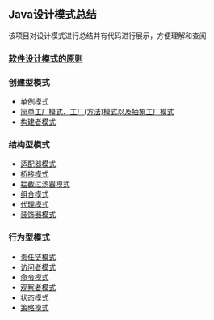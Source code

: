 ## Java设计模式总结

该项目对设计模式进行总结并有代码进行展示，方便理解和查阅

### [软件设计模式的原则](https://github.com/xueshanshan/JavaDesignPatterns/tree/master/app/src/main/java/com/star/design_patterns)
### 创建型模式
- [单例模式](https://github.com/xueshanshan/JavaDesignPatterns/tree/master/app/src/main/java/com/star/design_patterns/singleton_pattern)
- [简单工厂模式、工厂(方法)模式以及抽象工厂模式](https://github.com/xueshanshan/JavaDesignPatterns/tree/master/app/src/main/java/com/star/design_patterns/factory_pattern)
- [构建者模式](https://github.com/xueshanshan/JavaDesignPatterns/tree/master/app/src/main/java/com/star/design_patterns/builder_pattern)

### 结构型模式
- [适配器模式](https://github.com/xueshanshan/JavaDesignPatterns/tree/master/app/src/main/java/com/star/design_patterns/adapter_pattern)
- [桥接模式](https://github.com/xueshanshan/JavaDesignPatterns/tree/master/app/src/main/java/com/star/design_patterns/bridge_pattern)
- [拦截过滤器模式](https://github.com/xueshanshan/JavaDesignPatterns/tree/master/app/src/main/java/com/star/design_patterns/filter_chain_pattern)
- [组合模式](https://github.com/xueshanshan/JavaDesignPatterns/tree/master/app/src/main/java/com/star/design_patterns/composite_pattern)
- [代理模式](https://github.com/xueshanshan/JavaDesignPatterns/tree/master/app/src/main/java/com/star/design_patterns/proxy_pattern)
- [装饰器模式](https://github.com/xueshanshan/JavaDesignPatterns/tree/master/app/src/main/java/com/star/design_patterns/decorate_pattern)

### 行为型模式
- [责任链模式](https://github.com/xueshanshan/JavaDesignPatterns/tree/master/app/src/main/java/com/star/design_patterns/responsibility_chain_pattern)
- [访问者模式](https://github.com/xueshanshan/JavaDesignPatterns/tree/master/app/src/main/java/com/star/design_patterns/visitor_pattern)
- [命令模式](https://github.com/xueshanshan/JavaDesignPatterns/tree/master/app/src/main/java/com/star/design_patterns/command_pattern)
- [观察者模式](https://github.com/xueshanshan/JavaDesignPatterns/tree/master/app/src/main/java/com/star/design_patterns/observer_pattern)
- [状态模式](https://github.com/xueshanshan/JavaDesignPatterns/tree/master/app/src/main/java/com/star/design_patterns/status_pattern)
- [策略模式]()
